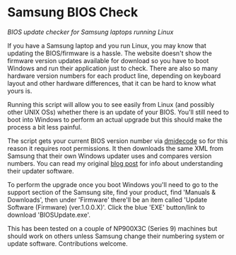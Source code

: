 Samsung BIOS Check
==================

*BIOS update checker for Samsung laptops running Linux*

If you have a Samsung laptop and you run Linux, you may know that updating the BIOS/firmware is a hassle. The website doesn't show the firmware version updates available for download so you have to boot Windows and run their application just to check. There are also so many hardware version numbers for each product line, depending on keyboard layout and other hardware differences, that it can be hard to know what yours is.

Running this script will allow you to see easily from Linux (and possibly other UNIX OSs) whether there is an update of your BIOS. You'll still need to boot into Windows to perform an actual upgrade but this should make the process a bit less painful.

The script gets your current BIOS version number via [dmidecode](http://www.nongnu.org/dmidecode/) so for this reason it requires root permissions. It then downloads the same XML from Samsung that their own Windows updater uses and compares version numbers. You can read my original [blog post](https://epixstudios.co.uk/blog/2012/12/01/samsung-laptop-firmware-update-check-from-linux/) for info about understanding their updater software.

To perform the upgrade once you boot Windows you'll need to go to the support section of the Samsung site, find your product, find 'Manuals & Downloads', then under 'Firmware' there'll be an item called 'Update Software (Firmware) (ver.1.0.0.X)'. Click the blue 'EXE' button/link to download 'BIOSUpdate.exe'.

This has been tested on a couple of NP900X3C (Series 9) machines but should work on others unless Samsung change their numbering system or update software. Contributions welcome.
